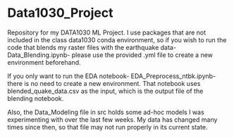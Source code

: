 # Data1030_Project

Repository for my DATA1030 ML Project.
I use packages that are not included in the class data1030 conda environment, so if you wish to run the code that blends my raster files with the earthquake data- Data_Blending.ipynb-
please use the provided .yml file to create a new environment beforehand. 

If you only want to run the EDA notebook- EDA_Preprocess_ntbk.ipynb- there is no need to create a new environment. That notebook uses blended_quake_data.csv as the input, which is the output file of the blending notebook.

Also, the Data_Modeling file in src holds some ad-hoc models I was experimenting with over the last few weeks. My data has changed many times since then, so that file may not run properly in its current state.
